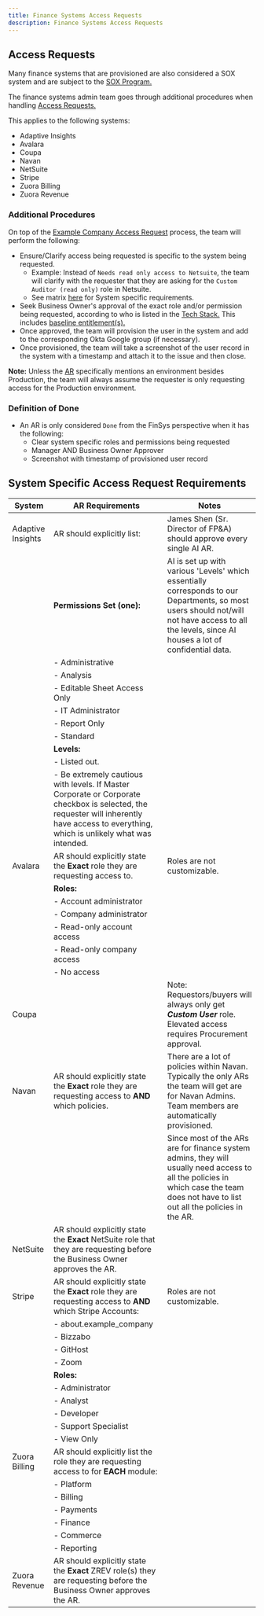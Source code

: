 ```yaml
---
title: Finance Systems Access Requests
description: Finance Systems Access Requests
---
```


## <i class="fas fa-book" id="biz-tech-icons"></i> Access Requests

Many finance systems that are provisioned are also considered a SOX system and are subject to the [SOX Program.](https://internal.example_company.com/handbook/internal-audit/sarbanes-oxley/)

The finance systems admin team goes through additional procedures when handling [Access Requests.](/handbook/it/end-user-services/onboarding-access-requests/access-requests/#access-requests-ars)

This applies to the following systems:

- Adaptive Insights
- Avalara
- Coupa
- Navan
- NetSuite
- Stripe
- Zuora Billing
- Zuora Revenue

### Additional Procedures

On top of the [Example Company Access Request](/handbook/it/end-user-services/onboarding-access-requests/access-requests/#individual-or-bulk-access-request) process, the team will perform the following:

- Ensure/Clarify access being requested is specific to the system being requested.
  - Example: Instead of `Needs read only access to Netsuite`, the team will clarify with the requester that they are asking for the `Custom Auditor (read only)` role in Netsuite.
  - See matrix [here](/handbook/business-technology/enterprise-applications/finsys-access-requests/#-system-specific-access-request-requirements) for System specific requirements.
- Seek Business Owner's approval of the exact role and/or permission being requested, according to who is listed in the [Tech Stack.](https://example_company.com/example_company-com/www-example_company-com/-/blob/master/data/tech_stack.yml) This includes [baseline entitlement(s).](https://internal.example_company.com/handbook/it/end-user-services/access-request/baseline-entitlements/)
- Once approved, the team will provision the user in the system and add to the corresponding Okta Google group (if necessary).
- Once provisioned, the team will take a screenshot of the user record in the system with a timestamp and attach it to the issue and then close.

**Note:** Unless the [AR](https://example_company.com/example_company-com/team-member-epics/access-requests/-/issues/new?issuable_template=Individual_Bulk_Access_Request) specifically mentions an environment besides Production, the team will always assume the requester is only requesting access for the Production environment.

### Definition of Done

- An AR is only considered `Done` from the FinSys perspective when it has the following:
  - Clear system specific roles and permissions being requested
  - Manager AND Business Owner Approver
  - Screenshot with timestamp of provisioned user record

## System Specific Access Request Requirements

| System            | AR Requirements                        | Notes             |
|-------------------|----------------------------------------|-------------------|
| Adaptive Insights | AR should explicitly list:              |James Shen (Sr. Director of FP&A) should approve every single AI AR.                    |
|                   | **Permissions Set (one):**             |AI is set up with various 'Levels' which essentially corresponds to our Departments, so most users should not/will not have access to all the levels, since AI houses a lot of confidential data.|
|                   | - Administrative                       |                   |
|                   | - Analysis                             |                   |
|                   | - Editable Sheet Access Only           |                   |
|                   | - IT Administrator                     |                   |
|                   | - Report Only                          |                   |
|                   | - Standard                             |                   |
|                   | **Levels:**                            |                   |
|                   | - Listed out.                          |                   |
|                   | - Be extremely cautious with levels. If Master Corporate or Corporate checkbox is selected, the requester will inherently have access to everything, which is unlikely what was intended.                       | |
| Avalara | AR should explicitly state the **Exact** role they are requesting access to.| Roles are not customizable. |
| | **Roles:** | |
|                   | - Account administrator                       |                   |
|                   | - Company administrator | |
|                   | - Read-only account access                     |                   |
|                   | - Read-only company access                     |                   |
|                   | - No access                    |                   |
| Coupa | | Note: Requestors/buyers will always only get ***Custom User*** role. Elevated access requires Procurement approval.|
| Navan | AR should explicitly state the **Exact** role they are requesting access to **AND** which policies. | There are a lot of policies within Navan. Typically the only ARs the team will get are for Navan Admins. Team members are automatically provisioned.|
|           | |Since most of the ARs are for finance system admins, they will usually need access to all the policies in which case the team does not have to list out all the policies in the AR.|
| NetSuite |AR should explicitly state the **Exact** NetSuite role that they are requesting before the Business Owner approves the AR. ||
|Stripe | AR should explicitly state the **Exact** role they are requesting access to **AND** which Stripe Accounts:| Roles are not customizable.|
|                   | - about.example_company                      |                   |
|                   | - Bizzabo                             |                   |
|                   | - GitHost           |                   |
|                   | - Zoom                     |                   |
|                   | **Roles:**| |
|                   | - Administrator                       |                   |
|                   | - Analyst                             |                   |
|                   | - Developer           |                   |
|                   | - Support Specialist                     |                   |
|                   | - View Only                          | |
| Zuora Billing | AR should explicitly list the role they are requesting access to for **EACH** module:| |
| | - Platform| |
| | - Billing| |
| | - Payments| |
| | - Finance| |
| | - Commerce| |
| | - Reporting| |
| Zuora Revenue | AR should explicitly state the **Exact** ZREV role(s) they are requesting before the Business Owner approves the AR. | |
